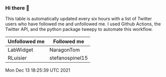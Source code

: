 ### Hi there 👋

This table is automatically updated every six hours with a list of Twitter users who have followed me and unfollowed me. I used Github Actions, the Twitter API, and the python package tweepy to automate this workflow.

| Unfollowed me |  Followed me |
| --- | --- |
|LabWidget|NaragonTom|
|RLuisier|stefanospinel15|
Mon Dec 13 18:25:39 UTC 2021
